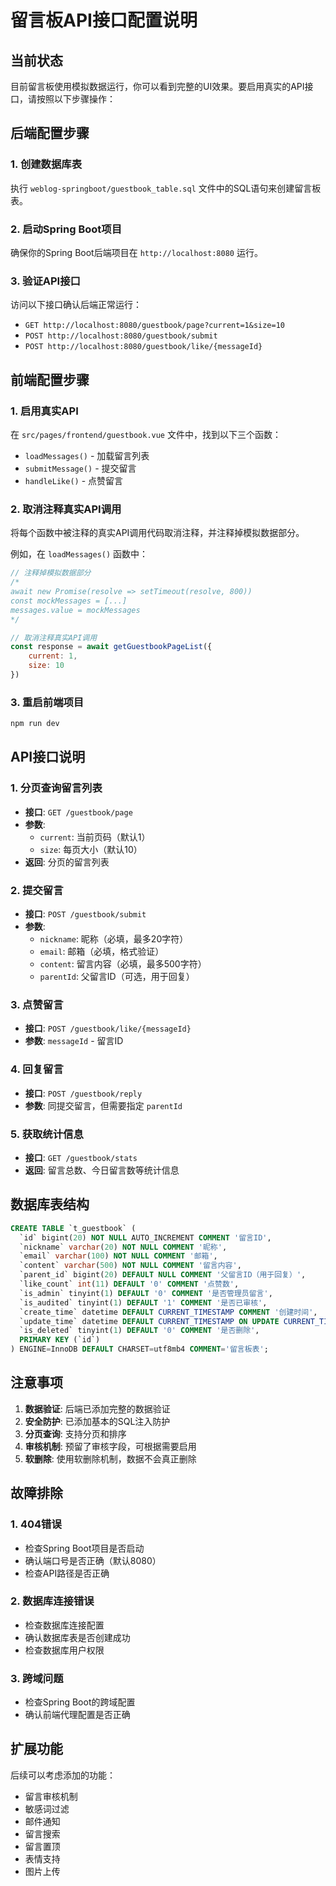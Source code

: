 # 留言板API接口配置说明

## 当前状态
目前留言板使用模拟数据运行，你可以看到完整的UI效果。要启用真实的API接口，请按照以下步骤操作：

## 后端配置步骤

### 1. 创建数据库表
执行 `weblog-springboot/guestbook_table.sql` 文件中的SQL语句来创建留言板表。

### 2. 启动Spring Boot项目
确保你的Spring Boot后端项目在 `http://localhost:8080` 运行。

### 3. 验证API接口
访问以下接口确认后端正常运行：
- `GET http://localhost:8080/guestbook/page?current=1&size=10`
- `POST http://localhost:8080/guestbook/submit`
- `POST http://localhost:8080/guestbook/like/{messageId}`

## 前端配置步骤

### 1. 启用真实API
在 `src/pages/frontend/guestbook.vue` 文件中，找到以下三个函数：
- `loadMessages()` - 加载留言列表
- `submitMessage()` - 提交留言
- `handleLike()` - 点赞留言

### 2. 取消注释真实API调用
将每个函数中被注释的真实API调用代码取消注释，并注释掉模拟数据部分。

例如，在 `loadMessages()` 函数中：
```javascript
// 注释掉模拟数据部分
/*
await new Promise(resolve => setTimeout(resolve, 800))
const mockMessages = [...]
messages.value = mockMessages
*/

// 取消注释真实API调用
const response = await getGuestbookPageList({
    current: 1,
    size: 10
})
```

### 3. 重启前端项目
```bash
npm run dev
```

## API接口说明

### 1. 分页查询留言列表
- **接口**: `GET /guestbook/page`
- **参数**: 
  - `current`: 当前页码（默认1）
  - `size`: 每页大小（默认10）
- **返回**: 分页的留言列表

### 2. 提交留言
- **接口**: `POST /guestbook/submit`
- **参数**:
  - `nickname`: 昵称（必填，最多20字符）
  - `email`: 邮箱（必填，格式验证）
  - `content`: 留言内容（必填，最多500字符）
  - `parentId`: 父留言ID（可选，用于回复）

### 3. 点赞留言
- **接口**: `POST /guestbook/like/{messageId}`
- **参数**: `messageId` - 留言ID

### 4. 回复留言
- **接口**: `POST /guestbook/reply`
- **参数**: 同提交留言，但需要指定 `parentId`

### 5. 获取统计信息
- **接口**: `GET /guestbook/stats`
- **返回**: 留言总数、今日留言数等统计信息

## 数据库表结构

```sql
CREATE TABLE `t_guestbook` (
  `id` bigint(20) NOT NULL AUTO_INCREMENT COMMENT '留言ID',
  `nickname` varchar(20) NOT NULL COMMENT '昵称',
  `email` varchar(100) NOT NULL COMMENT '邮箱',
  `content` varchar(500) NOT NULL COMMENT '留言内容',
  `parent_id` bigint(20) DEFAULT NULL COMMENT '父留言ID（用于回复）',
  `like_count` int(11) DEFAULT '0' COMMENT '点赞数',
  `is_admin` tinyint(1) DEFAULT '0' COMMENT '是否管理员留言',
  `is_audited` tinyint(1) DEFAULT '1' COMMENT '是否已审核',
  `create_time` datetime DEFAULT CURRENT_TIMESTAMP COMMENT '创建时间',
  `update_time` datetime DEFAULT CURRENT_TIMESTAMP ON UPDATE CURRENT_TIMESTAMP COMMENT '更新时间',
  `is_deleted` tinyint(1) DEFAULT '0' COMMENT '是否删除',
  PRIMARY KEY (`id`)
) ENGINE=InnoDB DEFAULT CHARSET=utf8mb4 COMMENT='留言板表';
```

## 注意事项

1. **数据验证**: 后端已添加完整的数据验证
2. **安全防护**: 已添加基本的SQL注入防护
3. **分页查询**: 支持分页和排序
4. **审核机制**: 预留了审核字段，可根据需要启用
5. **软删除**: 使用软删除机制，数据不会真正删除

## 故障排除

### 1. 404错误
- 检查Spring Boot项目是否启动
- 确认端口号是否正确（默认8080）
- 检查API路径是否正确

### 2. 数据库连接错误
- 检查数据库连接配置
- 确认数据库表是否创建成功
- 检查数据库用户权限

### 3. 跨域问题
- 检查Spring Boot的跨域配置
- 确认前端代理配置是否正确

## 扩展功能

后续可以考虑添加的功能：
- 留言审核机制
- 敏感词过滤
- 邮件通知
- 留言搜索
- 留言置顶
- 表情支持
- 图片上传
